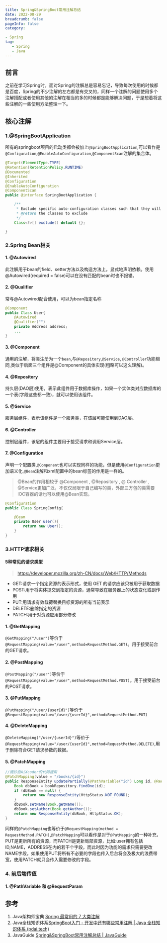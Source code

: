 ```yaml
---
title: Spring&SpringBoot常用注解总结
date: 2022-08-29
breadcrumb: false
pageInfo: false
category:

- Spring
tag:
   - Spring
   - Java
---
```

## 前言

之前在学习Spring时，面对Spring的注解总是容易忘记，导致每次使用的时候都是百度，Spring的不少注解的左右都是有交叉的，同样一个注解的问题使用多个注解搭配或者使用其他的注解在相当的多的时候都是能够解决问题，于是想着将这些注解的一些使用方法整理一下。

## 核心注解
### 1.@SpringBootApplication
所有的springboot项目的启动类都会被加上`@SpringBootApplication`,可以看作是`@Configuration`,`@EnableAutoConfiguration`,`@ComponentScan`注解的集合体。
```java :no-line-numbers
@Target(ElementType.TYPE)
@Retention(RetentionPolicy.RUNTIME)
@Documented
@Inherited
@Configuration
@EnableAutoConfiguration
@ComponentScan
public @interface SpringBootApplication {

	/**
	 * Exclude specific auto-configuration classes such that they will never be applied.
	 * @return the classes to exclude
	 */
	Class<?>[] exclude() default {};

}
```
### 2.Spring Bean相关
#### 1. @Autowired
此注解用于bean的field、setter方法以及构造方法上，显式地声明依赖。使用@Autowired(required = false)可以在没有匹配的bean时也不报错。

#### 2. @Qualifier
常与@Autowired配合使用，可以为bean指定名称
```java :no-line-numbers
@Component
public Class User{
	@Autowired
	@Qualifier("")
	private Address address;
	...
}
```
#### 3. @Component
通用的注解，将类注册为一个`bean`,与`@Repository`,`@Service`, `@Controller`功能相同,类似于后面三个组件是@Component的具体实现(粗略可以这么理解)。
#### 4. @Repository
持久层(DAO层)使用，表示此组件用于数据库操作，如果一个实体类对应数据库的一个表(字段这些都一致)，就可以使用该组件。
#### 5. @Service
服务层组件，表示该组件是一个服务类，在该层可能使用到DAO层。
#### 6. @Controller
控制层组件，该层的组件主要用于接受请求和调用Service层。
#### 7. @Configuration
声明一个配置类,`@Component`也可以实现同样的功能，但是使用`@Configuration`更加语义化,`@Bean`注解和xml配置中的bean标签的作用是一样的。  
> @Bean的作用相较于 @Component , @Repository , @ Controller , @Service更加广泛，不仅仅局限于自己编写的类，外部三方包的类需要IOC容器的话也可以使用@Bean实现。
```java :no-line-numbers
@Configuration
public Class SpringConfig{

	@Bean
	private User user(){
		return new User();
	}
}
```
### 3.HTTP请求相关
#### 5种常见的请求类型
> https://developer.mozilla.org/zh-CN/docs/Web/HTTP/Methods
- GET:请求一个指定资源的表示形式，使用 GET 的请求应该只被用于获取数据
- POST:用于将实体提交到指定的资源，通常导致在服务器上的状态变化或副作用
- PUT:用请求有效载荷替换目标资源的所有当前表示
- DELETE:删除指定的资源
- PATCH:用于对资源应用部分修改
#### 1. @GetMapping
`@GetMapping("/user")`等价于`@RequestMapping(value="/user",method=RequestMethod.GET)`。用于接受前台的GET请求。
#### 2. @PostMapping
`@PostMapping("/user")`等价于`@RequestMapping(value="/user",method=RequestMethod.POST)`。用于接受前台的POST请求。
#### 3. @PutMapping
`@PutMapping("/user/{userId}")`等价于`@RequestMapping(value="/user/{userId}",method=RequestMethod.PUT)`
#### 4. @DeleteMapping
`@DeleteMapping("/user/{userId}")`等价于`@RequestMapping(value="/user/{userId}",method=RequestMethod.DELETE)`,用于删除符合GET请求参数的数据。
#### 5. @PatchMapping
```java :no-line-numbers
//摘抄自AiXcoder的代码搜索
@PatchMapping(value = "/books/{id}")
public ResponseEntity updatePartially(@PathVariable("id") Long id, @RequestBody Book Book) {
    Book dbBook = bookRepository.findOne(id);
    if (dbBook == null) {
        return new ResponseEntity(HttpStatus.NOT_FOUND);
    }
    dbBook.setName(Book.getName());
    dbBook.setAuthor(Book.getAuthor());
    return new ResponseEntity(dbBook, HttpStatus.OK);
}
```
同样的`@PatchMapping`也等价于`@RequestMapping(method = RequestMethod.PATCH)`,`@PatchMapping`可以看作是对于`@PutMapping`的一种补充，PUT是更新所有的资源，而PATCH是更新局部资源，比如:user拥有包括ID,NAME，ADDRESS在内的若干个字段，而此时因为功能的需求只需要更改NAME字段，如果使用PUT将所有不必要的字段也传入后台将会及极大的浪费带宽，使用PATCH就只会传入需要修改的字段。

### 4. 前后端传值
#### 1. @PathVariable 和 @RequestParam




## 参考

1. Java架构师宝典 [Spring 最常用的 7 大类注解](https://mp.weixin.qq.com/s/zLK-2jAPBfjuJgDv10n8vA)
2. Java全栈知识体系[SpringBoot入门 - 开发中还有哪些常用注解 | Java 全栈知识体系 (pdai.tech)](https://pdai.tech/md/spring/springboot/springboot-x-hello-anno.html#springboot入门---开发中还有哪些常用注解)
3. JavaGuide [Spring&SpringBoot常用注解总结 | JavaGuide](https://javaguide.cn/system-design/framework/spring/spring-common-annotations.html#_0-前言)

